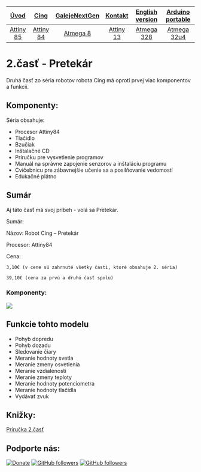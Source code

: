 | [**Úvod**](README.md) |[**Cing**](README-cing-sk.md)  |[**GalejeNextGen**](README-GNG-sk.md)|[**Kontakt**](README-kontakt.md)|[**English version**](README-en.md)|[**Arduino portable**](https://goo.gl/Sfmrn4)|
|:---:|:---:|:---:|:---:|:---:|:---:|
|[Attiny 85](README-Attiny85.md)|[Attiny 84](README-Attiny84.md)|[Atmega 8](README-Atmega8.md)|[Attiny 13](README-Attiny13.md)|[Atmega 328](README-Atmega328.md)|[Atmega 32u4](README-Atmega32u4.md)|

# 2.časť - Pretekár
Druhá časť zo séria robotov robota Cing má oproti prvej viac komponentov a funkcií. 

## Komponenty:

Séria obsahuje:
- Procesor Attiny84
- Tlačidlo
- Bzučiak
- Inštalačné CD
- Príručku pre vysvetlenie programov
- Manuál na správne zapojenie senzorov a inštaláciu programu
- Cvičebnicu pre zábavnejšie učenie sa a posilňovanie vedomostí
- Edukačné plátno

## Sumár

Aj táto časť má svoj príbeh - volá sa Pretekár.

Sumár:

Názov:		Robot Cing – Pretekár

Procesor:	Attiny84

Cena:		

	3,10€ (v cene sú zahrnuté všetky časti, ktoré obsahuje 2. séria)
		
	39,10€ (cena za prvú a druhú časť spolu)


### Komponenty:

<img src="Fotografie%20(Photos)/Fotky%20na%20stránku%20(Web%20photos)/Attiny84.jpg"></img>

## Funkcie tohto modelu
 - Pohyb dopredu
 - Pohyb dozadu
 - Sledovanie čiary
 - Meranie hodnoty svetla
 - Meranie zmeny osvetlenia
 - Meranie vzdialenosti
 - Meranie zmeny teploty
 - Meranie hodnoty potenciometra
 - Meranie hodnoty tlačidla
 - Vydávať zvuk

## Knižky:

<a target="_blank" href = "Príručky%20(Guides)/Príručka%20Attiny84.pdf">Príručka 2.časť</a>

## Podporte nás:
[![Donate](https://img.shields.io/badge/paypal-donate-yellow.svg)](https://www.paypal.me/StanislavJochman)
[![GitHub followers](https://img.shields.io/github/followers/espadrine.svg?style=social&label=Follow)](https://github.com/StanislavJochman/ATTEMP)
[![GitHub followers](https://img.shields.io/github/followers/espadrine.svg?style=social&label=Follow)](https://github.com/Galeje/Cing)
